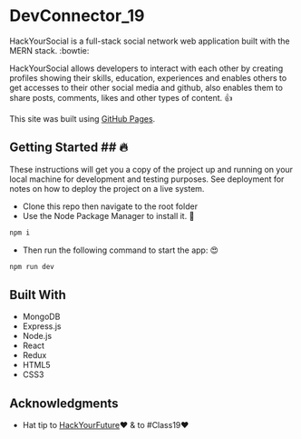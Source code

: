 # DevConnector_19 

HackYourSocial is a full-stack social network web application built with the MERN stack. :bowtie:

HackYourSocial allows developers to interact with each other by creating profiles showing their skills, education, experiences and enables others to get accesses to their other social media and github, also enables them to share posts, comments, likes and other types of content. :+1:

This site was built using [GitHub Pages](https://stormy-garden-42594.herokuapp.com/). 


## Getting Started ## :fire:
These instructions will get you a copy of the project up and running on your local machine for development and testing purposes. See deployment for notes on how to deploy the project on a live system.

- Clone this repo then navigate to the root folder
- Use the Node Package Manager to install it. :running:
```bash
npm i
```
- Then run the following command to start the app: :heart_eyes:
```bash
npm run dev
```
## Built With
- MongoDB
- Express.js
- Node.js
- React
- Redux
- HTML5
- CSS3

## Acknowledgments
- Hat tip to [HackYourFuture](https://www.hackyourfuture.net/):heart: & to  #Class19:heart:
